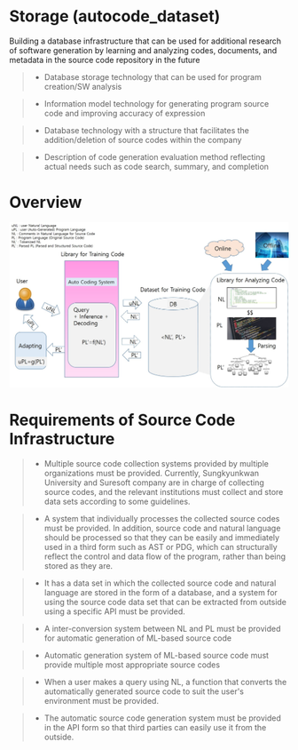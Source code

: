 # Storage (autocode_dataset)

Building a database infrastructure that can be used for additional research of software generation by learning and analyzing codes, documents, and metadata in the source code repository in the future

>- Database storage technology that can be used for program creation/SW analysis

>- Information model technology for generating program source code and improving accuracy of expression

>- Database technology with a structure that facilitates the addition/deletion of source codes within the company

>- Description of code generation evaluation method reflecting actual needs such as code search, summary, and completion

# Overview 
![image](./overview.jpg)

# Requirements of Source Code Infrastructure

>- Multiple source code collection systems provided by multiple organizations must be provided. 
   Currently, Sungkyunkwan University and Suresoft company are in charge of collecting source codes, and the relevant institutions must collect and store data sets according to some guidelines.

>- A system that individually processes the collected source codes must be provided. 
   In addition, source code and natural language should be processed so that they can be easily and immediately used in a third form such as AST or PDG, 
   which can structurally reflect the control and data flow of the program, rather than being stored as they are.

>- It has a data set in which the collected source code and natural language are stored in the form of a database, 
   and a system for using the source code data set that can be extracted from outside using a specific API must be provided.

>- A inter-conversion system between NL and PL must be provided for automatic generation of ML-based source code

>- Automatic generation system of ML-based source code must provide multiple most appropriate source codes

>- When a user makes a query using NL, a function that converts the automatically generated source code to suit the user's environment must be provided.

>- The automatic source code generation system must be provided in the API form so that third parties can easily use it from the outside.
